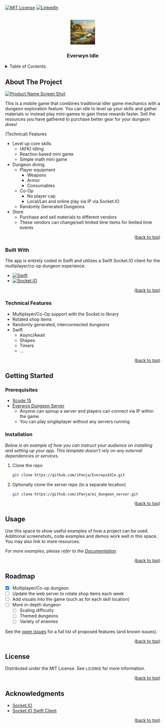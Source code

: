 <!-- Improved compatibility of back to top link: See: https://github.com/iPanja/EverwynIdle/pull/73 -->
<a name="readme-top"></a>



<!-- PROJECT SHIELDS -->
<!--
*** I'm using markdown "reference style" links for readability.
*** Reference links are enclosed in brackets [ ] instead of parentheses ( ).
*** See the bottom of this document for the declaration of the reference variables
*** for contributors-url, forks-url, etc. This is an optional, concise syntax you may use.
*** https://www.markdownguide.org/basic-syntax/#reference-style-links
-->
[![MIT License][license-shield]][license-url]
[![LinkedIn][linkedin-shield]][linkedin-url]



<!-- PROJECT LOGO -->
<br />
<div align="center">
  <a href="https://github.com/iPanja/EverwynIdle">
    <img src="Everwyn Idle/Assets.xcassets/AppIcon.appiconset/1024.png" alt="Logo" width="80" height="80">
  </a>

  <h3 align="center">Everwyn Idle</h3>
  <!--
  <p align="center">
    A (multiplayer) idler and dungeon clearing game
    <br />
    <a href="https://github.com/iPanja/EverwynIdle"><strong>Explore the docs »</strong></a>
    <br />
    <br />
    <a href="https://github.com/iPanja/EverwynIdle">View Demo</a>
    ·
    <a href="https://github.com/iPanja/EverwynIdle/issues">Report Bug</a>
    ·
    <a href="https://github.com/iPanja/EverwynIdle/issues">Request Feature</a>
  </p>
  -->
</div>



<!-- TABLE OF CONTENTS -->
<details>
  <summary>Table of Contents</summary>
  <ol>
    <li>
      <a href="#about-the-project">About The Project</a>
      <ul>
        <li><a href="#built-with">Built With</a></li>
      </ul>
    </li>
    <li>
      <a href="#getting-started">Getting Started</a>
      <ul>
        <li><a href="#prerequisites">Prerequisites</a></li>
        <li><a href="#installation">Installation</a></li>
      </ul>
    </li>
    <li><a href="#usage">Usage</a></li>
    <li><a href="#roadmap">Roadmap</a></li>
    <li><a href="#contributing">Contributing</a></li>
    <li><a href="#license">License</a></li>
    <li><a href="#contact">Contact</a></li>
    <li><a href="#acknowledgments">Acknowledgments</a></li>
  </ol>
</details>



<!-- ABOUT THE PROJECT -->
## About The Project

[![Product Name Screen Shot][product-screenshot]](https://example.com)

This is a mobile game that combines traditional idler game mechanics with a dungeon exploration feature. You can idle to level up your skills and gather materials or instead play mini-games to gain these rewards faster. Sell the resources you have gathered to purchase better gear for your dungeon dives!


(Technical) Features
 * Level up core skills
   * (AFK) Idling
   * Reaction based mini game
   * Simple math mini game
* Dungeon diving
   * Player equipment
     * Weapons
     * Armor
     * Consumables
   * Co-Op
     * No player cap
     * Local/Lan and online play via IP via Socket.IO
   * Randomly Generated Dungeons
* Store
  * Purchase and sell materials to different vendors
  * These vendors can change/sell limited time items for limited time events

<p align="right">(<a href="#readme-top">back to top</a>)</p>



### Built With

The app is entirely coded in Swift and utilizes a Swift Socket.IO client for the multiplayer/co-op dungeon experience.

* [![Swift][Swift]][Swift-url]
* [![Socket.IO][Socket.IO]][Socket-url]


<p align="right">(<a href="#readme-top">back to top</a>)</p>

### Technical Features
* Multiplayer/Co-Op support with the Socket.io library
* Rotated shop items
* Randomly generated, interconnected dungeons
* Swift
  * Async/Await
  * Shapes
  * Timers
  * ...

<p align="right">(<a href="#readme-top">back to top</a>)</p>


<!-- GETTING STARTED -->
## Getting Started


### Prerequisites

* [Xcode 15](https://apps.apple.com/us/app/xcode/id497799835?mt=12/)
* [Everwyn Dungeon Server](https://github.com/iPanja/ei_dungeon_server)
  * Anyone can spinup a server and players can connect via IP within the game
  * You can play singleplayer without any servers running


### Installation

_Below is an example of how you can instruct your audience on installing and setting up your app. This template doesn't rely on any external dependencies or services._

1. Clone the repo
   ```sh
   git clone https://github.com/iPanja/EverwynIdle.git
   ```
1. Optionally clone the server repo (to a separate location)
   ```sh
   git clone https://github.com/iPanja/ei_dungeon_server.git
   ```
<p align="right">(<a href="#readme-top">back to top</a>)</p>



<!-- USAGE EXAMPLES -->
## Usage

Use this space to show useful examples of how a project can be used. Additional screenshots, code examples and demos work well in this space. You may also link to more resources.

_For more examples, please refer to the [Documentation](https://example.com)_

<p align="right">(<a href="#readme-top">back to top</a>)</p>



<!-- ROADMAP -->
## Roadmap

- [x] Multiplayer/Co-op dungeon
- [ ] Update the web server to rotate shop items each week
- [ ] Add visuals into the game (such as for each skill location)
- [ ] More in-depth dungeon
    - [ ] Scaling difficulty
    - [ ] Themed dungeons
    - [ ] Variety of enemies

See the [open issues](https://github.com/iPanja/EverwynIdle/issues) for a full list of proposed features (and known issues).

<p align="right">(<a href="#readme-top">back to top</a>)</p>



<!-- LICENSE -->
## License

Distributed under the MIT License. See `LICENSE` for more information.

<p align="right">(<a href="#readme-top">back to top</a>)</p>


<!-- ACKNOWLEDGMENTS -->
## Acknowledgments

* [Socket.IO](https://github.com/socketio/socket.io)
* [Socket.IO Swift Client](https://github.com/socketio/socket.io-client-swift)

<p align="right">(<a href="#readme-top">back to top</a>)</p>



<!-- MARKDOWN LINKS & IMAGES -->
<!-- https://www.markdownguide.org/basic-syntax/#reference-style-links -->
[contributors-shield]: https://img.shields.io/github/contributors/iPanja/EverwynIdle.svg?style=for-the-badge
[contributors-url]: https://github.com/iPanja/EverwynIdle/graphs/contributors
[forks-shield]: https://img.shields.io/github/forks/iPanja/EverwynIdle.svg?style=for-the-badge
[forks-url]: https://github.com/iPanja/EverwynIdle/network/members
[stars-shield]: https://img.shields.io/github/stars/iPanja/EverwynIdle.svg?style=for-the-badge
[stars-url]: https://github.com/iPanja/EverwynIdle/stargazers
[issues-shield]: https://img.shields.io/github/issues/iPanja/EverwynIdle.svg?style=for-the-badge
[issues-url]: https://github.com/iPanja/EverwynIdle/issues
[license-shield]: https://img.shields.io/github/license/iPanja/EverwynIdle.svg?style=for-the-badge
[license-url]: https://github.com/iPanja/EverwynIdle/blob/master/LICENSE.txt
[linkedin-shield]: https://img.shields.io/badge/-LinkedIn-black.svg?style=for-the-badge&logo=linkedin&colorB=555
[linkedin-url]: https://linkedin.com/in/othneildrew
[product-screenshot]: images/screenshot.png
[Socket.io]: https://img.shields.io/badge/socket.io-000000?style=for-the-badge&logoColor=white&logo=socketdotio
[Swift]: https://img.shields.io/badge/Swift-F05138?style=for-the-badge&logoColor=white&logo=swift
[Swift-url]: https://github.com/apple/swift
[Socket-url]: https://github.com/socketio/socket.io-client-swift
